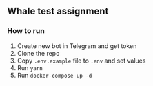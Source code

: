 ## Whale test assignment

### How to run

1. Create new bot in Telegram and get token
2. Clone the repo
3. Copy `.env.example` file to `.env` and set values
4. Run `yarn`
5. Run `docker-compose up -d`

